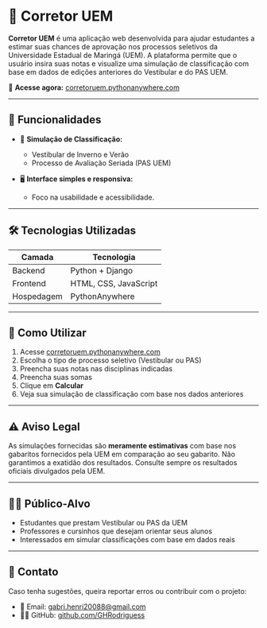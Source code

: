 # 📘 Corretor UEM

**Corretor UEM** é uma aplicação web desenvolvida para ajudar estudantes a estimar suas chances de aprovação nos processos seletivos da Universidade Estadual de Maringá (UEM). A plataforma permite que o usuário insira suas notas e visualize uma simulação de classificação com base em dados de edições anteriores do Vestibular e do PAS UEM.

🔗 **Acesse agora:** [corretoruem.pythonanywhere.com](https://corretoruem.pythonanywhere.com)

---

## 🧠 Funcionalidades

- 🎯 **Simulação de Classificação:** 
  - Vestibular de Inverno e Verão
  - Processo de Avaliação Seriada (PAS UEM)
    
- 🖥️ **Interface simples e responsiva:** 
  - Foco na usabilidade e acessibilidade.

---

## 🛠️ Tecnologias Utilizadas

| Camada        | Tecnologia          |
|---------------|---------------------|
| Backend       | Python + Django     |
| Frontend      | HTML, CSS, JavaScript |
| Hospedagem    | PythonAnywhere      |

---

## 🚀 Como Utilizar

1. Acesse [corretoruem.pythonanywhere.com](https://corretoruem.pythonanywhere.com)
2. Escolha o tipo de processo seletivo (Vestibular ou PAS)
3. Preencha suas notas nas disciplinas indicadas
4. Preencha suas somas
5. Clique em **Calcular**
6. Veja sua simulação de classificação com base nos dados anteriores

---

## ⚠️ Aviso Legal

As simulações fornecidas são **meramente estimativas** com base nos gabaritos fornecidos pela UEM em comparação ao seu gabarito. Não garantimos a exatidão dos resultados. Consulte sempre os resultados oficiais divulgados pela UEM.

---

## 👨‍🎓 Público-Alvo

- Estudantes que prestam Vestibular ou PAS da UEM
- Professores e cursinhos que desejam orientar seus alunos
- Interessados em simular classificações com base em dados reais

---

## 📩 Contato

Caso tenha sugestões, queira reportar erros ou contribuir com o projeto:

- 📧 Email: gabri.henri20088@gmail.com
- 🧑‍💻 GitHub: [github.com/GHRodriguess](https://github.com/GHRodriguess)



